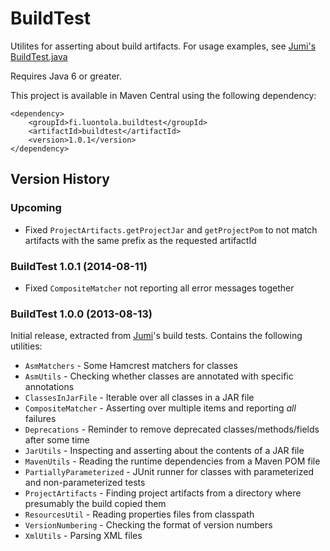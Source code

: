 BuildTest
=========

Utilites for asserting about build artifacts. For usage examples, see
[Jumi's BuildTest.java](https://github.com/orfjackal/jumi/blob/master/end-to-end-tests/src/test/java/fi/jumi/test/BuildTest.java)

Requires Java 6 or greater.

This project is available in Maven Central using the following dependency:

```
<dependency>
    <groupId>fi.luontola.buildtest</groupId>
    <artifactId>buildtest</artifactId>
    <version>1.0.1</version>
</dependency>
```


Version History
---------------

### Upcoming

- Fixed `ProjectArtifacts.getProjectJar` and `getProjectPom` to not match
  artifacts with the same prefix as the requested artifactId

### BuildTest 1.0.1 (2014-08-11)

- Fixed `CompositeMatcher` not reporting all error messages together

### BuildTest 1.0.0 (2013-08-13)

Initial release, extracted from [Jumi](http://jumi.fi/)'s build tests.
Contains the following utilities:

- `AsmMatchers` - Some Hamcrest matchers for classes
- `AsmUtils` - Checking whether classes are annotated with specific annotations
- `ClassesInJarFile` - Iterable over all classes in a JAR file
- `CompositeMatcher` - Asserting over multiple items and reporting *all* failures
- `Deprecations` - Reminder to remove deprecated classes/methods/fields after some time
- `JarUtils` - Inspecting and asserting about the contents of a JAR file
- `MavenUtils` - Reading the runtime dependencies from a Maven POM file
- `PartiallyParameterized` - JUnit runner for classes with parameterized and non-parameterized tests
- `ProjectArtifacts` - Finding project artifacts from a directory where presumably the build copied them
- `ResourcesUtil` - Reading properties files from classpath
- `VersionNumbering` - Checking the format of version numbers
- `XmlUtils` - Parsing XML files
